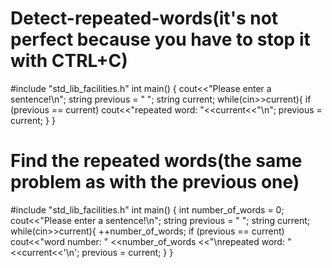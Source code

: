 # Detect-repeated-words(it's not perfect because you have to stop it with CTRL+C)
#include "std_lib_facilities.h"
int main()
{
cout<<"Please enter a sentence!\n";
string previous = " ";
string current;
while(cin>>current){
	if (previous == current)
		cout<<"repeated word: "<<current<<"\n";
	previous = current;
	}
}

# Find the repeated words(the same problem as with the previous one)
#include "std_lib_facilities.h"
int main()
{
int number_of_words = 0;
cout<<"Please enter a sentence!\n";
string previous = " ";
string current;
while(cin>>current){
	++number_of_words;
	if (previous == current)
		cout<<"word number: " <<number_of_words
		<<"\nrepeated word: " <<current<<'\n';
	previous = current;
	}
}
